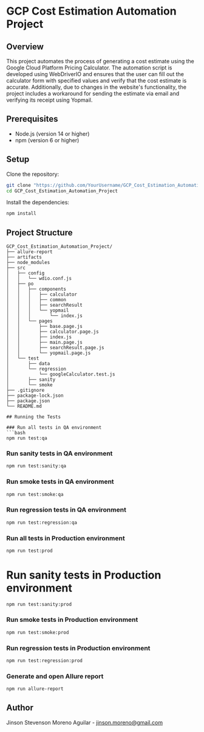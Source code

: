 # GCP Cost Estimation Automation Project

## Overview

This project automates the process of generating a cost estimate using the Google Cloud Platform Pricing Calculator. The automation script is developed using WebDriverIO and ensures that the user can fill out the calculator form with specified values and verify that the cost estimate is accurate. Additionally, due to changes in the website's functionality, the project includes a workaround for sending the estimate via email and verifying its receipt using Yopmail.

## Prerequisites

- Node.js (version 14 or higher)
- npm (version 6 or higher)

## Setup

Clone the repository:

```bash
git clone "https://github.com/YourUsername/GCP_Cost_Estimation_Automation_Project.git"
cd GCP_Cost_Estimation_Automation_Project
```

Install the dependencies:

```bash
npm install
```

## Project Structure
```
GCP_Cost_Estimation_Automation_Project/
├── allure-report
├── artifacts
├── node_modules
├── src
│   ├── config
│   │   └── wdio.conf.js
│   ├── po
│   │   ├── components
│   │   │   ├── calculator
│   │   │   ├── common
│   │   │   ├── searchResult
│   │   │   └── yopmail
│   │   │       └── index.js
│   │   └── pages
│   │       ├── base.page.js
│   │       ├── calculator.page.js
│   │       ├── index.js
│   │       ├── main.page.js
│   │       ├── searchResult.page.js
│   │       └── yopmail.page.js
│   └── test
│       ├── data
│       └── regression
│           └── googleCalculator.test.js
│       ├── sanity
│       └── smoke
├── .gitignore
├── package-lock.json
├── package.json
└── README.md

## Running the Tests

### Run all tests in QA environment
```bash
npm run test:qa
```

### Run sanity tests in QA environment
```bash
npm run test:sanity:qa
```

### Run smoke tests in QA environment
```bash
npm run test:smoke:qa
```

### Run regression tests in QA environment
```bash
npm run test:regression:qa
```

### Run all tests in Production environment
```bash
npm run test:prod
```

# Run sanity tests in Production environment
```bash
npm run test:sanity:prod
```

### Run smoke tests in Production environment
```bash
npm run test:smoke:prod
```

### Run regression tests in Production environment
```bash
npm run test:regression:prod
```

### Generate and open Allure report
```bash
npm run allure-report
```
## Author
Jinson Stevenson Moreno Aguilar - jinson.moreno@gmail.com
